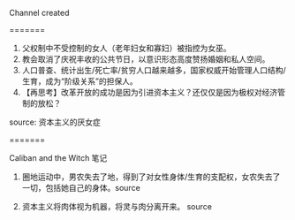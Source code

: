 Channel created

=======

1. 父权制中不受控制的女人（老年妇女和寡妇）被指控为女巫。
2. 教会取消了庆祝丰收的公共节日，以意识形态高度赞扬婚姻和私人空间。
3. 人口普查、统计出生/死亡率/贫穷人口越来越多，国家权威开始管理人口结构/生育，成为“阶级关系”的担保人。
4. 【再思考】改革开放的成功是因为引进资本主义？还仅仅是因为极权对经济管制的放松？

source: 资本主义的厌女症

=======

Caliban and the Witch 笔记

1. 圈地运动中，男农失去了地，得到了对女性身体/生育的支配权，女农失去了一切，包括她自己的身体。source 

2. 资本主义将肉体视为机器，将灵与肉分离开来。 source